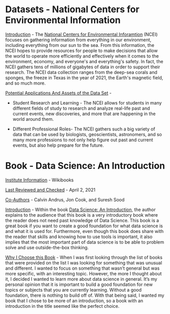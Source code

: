 # Datasets - National Centers for Environmental Information
<ins>Introduction</ins> - The [National Centers for Environmental Inforamtion](https://www.ncei.noaa.gov/)
(NCEI) focuses on gathering information from everything in our environment, including everything from our sun to the sea. From this information, the NCEI hopes to provide resources for people to make decisions that allow the world to operate more efficiently and effectively when it comes to the environment, economy, and everyone's and everything's safety. In fact, the NCEI gathers tens of millions of gigabytes of data in order to support their research. The NCEI data collection ranges from the deep-sea corals and sponges, the freeze in Texas in the year of 2021, the Earth's magnetic field, and so much more. 

<ins>Potential Applications And Assets of the Data Set</ins> - 

- Student Research and Learning - The NCEI allows for students in many different fields of study to research and analyze real-life past and current events, new discoveries, and more that are happening in the world around them. 

- Different Professional Roles- The NCEI gathers such a big variety of data that can be used by biologists, geoscientists, astronomers, and so many more professions to not only help figure out past and current events, but also help prepare for the future. 

# Book - Data Science: An Introduction
<ins>Institute Information</ins> - Wikibooks

<ins>Last Reviewed and Checked</ins> - April 2, 2021

<ins>Co-Authors</ins> - Calvin Andrus, Jon Cook, and Suresh Sood

<ins>Introduction</ins> - Within the book [Data Science: An Introduction](https://en.wikibooks.org/wiki/Data_Science:_An_Introduction), the author explains to the audience that this book is a very introductory book where the reader does not need past knowledge of Data Science. This book is a great book if you want to create a good foundation for what data science is and what it is used for. Furthermore, even though this book does share with the reader that skills and knowing how to use tools is important, it also implies that the most important part of data science is to be able to problem solve and use outside-the-box thinking. 

<ins>Why I Choose this Book</ins> - When I was first looking through the list of books that were provided on the list I was looking for something that was unusual and different. I wanted to focus on something that wasn’t general but was more specific, with an interesting topic. However, the more I thought about it, I decided I wanted to learn more about data science in general. It’s my personal opinion that it is important to build a good foundation for new topics or subjects that you are currently learning. Without a good foundation, there is nothing to build off of. With that being said, I wanted my book that I chose to be more of an introduction, so a book with an introduction in the title seemed like the perfect choice. 
